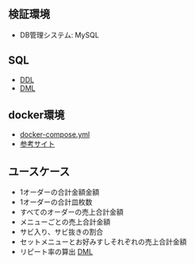 ## 検証環境
- DB管理システム: MySQL

## SQL
- [DDL](./DDL.sql)
- [DML](./DML.sql)

## docker環境
- [docker-compose.yml](./mysql_test_env/docker-compose.yml)
- [参考サイト](https://zenn.dev/re24_1986/articles/153cdc5db96dc0)

## ユースケース
- 1オーダーの合計金額金額
- 1オーダーの合計皿枚数
- すべてのオーダーの売上合計金額
- メニューごとの売上合計金額
- サビ入り、サビ抜きの割合
- セットメニューとお好みすしそれぞれの売上合計金額
- リピート率の算出
[DML](./DML.sql)